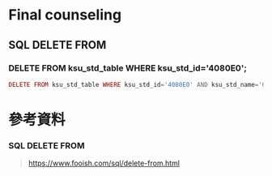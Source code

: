 # Final counseling


## SQL DELETE FROM
### DELETE FROM ksu_std_table WHERE ksu_std_id='4080E0';
```php
DELETE FROM ksu_std_table WHERE ksu_std_id='4080E0' AND ksu_std_name='0014080' AND ksu_std_age='0';
```


# 參考資料
### SQL DELETE FROM
> https://www.fooish.com/sql/delete-from.html
